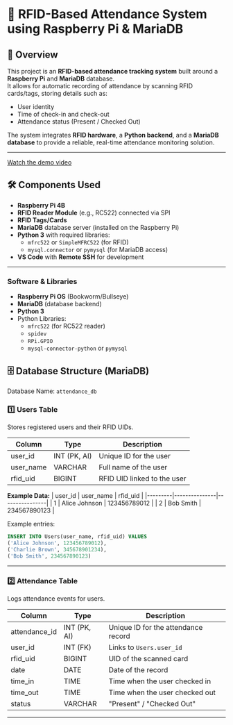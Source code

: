 # 📡 RFID-Based Attendance System using Raspberry Pi & MariaDB

## 📖 Overview
This project is an **RFID-based attendance tracking system** built around a **Raspberry Pi** and **MariaDB** database.  
It allows for automatic recording of attendance by scanning RFID cards/tags, storing details such as:
- User identity
- Time of check-in and check-out
- Attendance status (Present / Checked Out)

The system integrates **RFID hardware**, a **Python backend**, and a **MariaDB database** to provide a reliable, real-time attendance monitoring solution.

---
[Watch the demo video](Media/Demo.mp4)

## 🛠 Components Used
- **Raspberry Pi 4B** 
- **RFID Reader Module** (e.g., RC522) connected via SPI
- **RFID Tags/Cards**
- **MariaDB** database server (installed on the Raspberry Pi)
- **Python 3** with required libraries:
  - `mfrc522` or `SimpleMFRC522` (for RFID)
  - `mysql.connector` or `pymysql` (for MariaDB access)
- **VS Code** with **Remote SSH** for development

---
### Software & Libraries
- **Raspberry Pi OS** (Bookworm/Bullseye)
- **MariaDB** (database backend)
- **Python 3**
- Python Libraries:
  - `mfrc522` (for RC522 reader)
  - `spidev`
  - `RPi.GPIO`
  - `mysql-connector-python` or `pymysql`

## 🗄 Database Structure (MariaDB)
Database Name: `attendance_db`

### 1️⃣ Users Table
Stores registered users and their RFID UIDs.

| Column      | Type         | Description                     |
|-------------|-------------|---------------------------------|
| user_id     | INT (PK, AI) | Unique ID for the user          |
| user_name   | VARCHAR      | Full name of the user           |
| rfid_uid    | BIGINT       | RFID UID linked to the user     |

**Example Data:**
| user_id | user_name      | rfid_uid       |
|---------|---------------|----------------|
| 1       | Alice Johnson | 123456789012   |
| 2       | Bob Smith     | 234567890123   |

Example entries:
```sql
INSERT INTO Users(user_name, rfid_uid) VALUES
('Alice Johnson', 123456789012),
('Charlie Brown', 345678901234),
('Bob Smith', 234567890123)
```

---

### 2️⃣ Attendance Table
Logs attendance events for users.

| Column        | Type         | Description                         |
|---------------|-------------|-------------------------------------|
| attendance_id | INT (PK, AI) | Unique ID for the attendance record |
| user_id       | INT (FK)     | Links to `Users.user_id`            |
| rfid_uid      | BIGINT       | UID of the scanned card             |
| date          | DATE         | Date of the record                  |
| time_in       | TIME         | Time when the user checked in       |
| time_out      | TIME         | Time when the user checked out      |
| status        | VARCHAR      | "Present" / "Checked Out"           |

---

